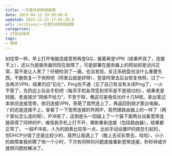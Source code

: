 ```yaml
---
title: 一次意外的网络故障
date: 2015-04-12 19:58:00.0
updated: 2021-12-22 17:01:20.0
url: /archives/一次意外的网络故障
categories: 
- IT综合技术
tags: 
- 维修
---
```


如往常一样，早上打开电脑连接宽带再登QQ，接着再登VPN（结果杯具了，连接不上），还以为是服务器同现在故障了，可是部署在服务器上的网站却是访问正常，莫不是让人黑了？仔细检测了一遍，也没发现，反正系统盘也没什么重要东西，干脆恢复一下快照吧（阿里云就是好呀），登录阿里去后台恢复快照，过了一会再次VPN，结果仍旧“石化“，Ping也不通（忘了自己有没有关闭Ping了，一火不管了，先扔边上玩会手机吧（每天手机各项签到领币是不是错过的），结果老是转圈、老是提示”网络不给力“，不至于呀，俺这可是电信光纤十几M呢。拿出笔记本依旧连接宽带，依旧连接VPN，奇葩了竟然连上了，再返回到刚才那台电脑，丫的还是连接不上，查看了一下宽带连接的外网IP，竟然跟路由器上的一样了（两个家伙怎么连的呀），IP冲突了，这倒是头一回碰上了一个猫下面两台设备宽带连接获得了同样的IP，难怪我手机上打不开，果断重新连接（包括路由器），结果都正常了。
一般IP冲突，人为的因素比较多一点，比如手动设置IP的疏忽引起的，但DHCP分错了还是比较少的，竟然让我遇上了（晚上去买彩票去，哈哈），小小的故障害我折腾了快一个小时，下次有同样的问题直接重新宽带连接，秒秒钟或许就把问题给解决了。